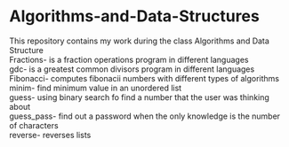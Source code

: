 # Algorithms-and-Data-Structures
This repository contains my work during the class Algorithms and Data Structure
<br />Fractions- is a fraction operations program in different languages
<br />gdc- is a greatest common divisors program in different languages
<br />Fibonacci- computes fibonacii numbers with different types of algorithms
<br />minim- find minimum value in an unordered list
<br />guess- using binary search fo find a number that the user was thinking about
<br />guess_pass- find out a password when the only knowledge is the number of characters
<br />reverse- reverses lists 
